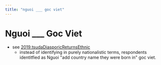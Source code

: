 ```yaml
---
title: "nguoi ___ goc viet"
---
```


# Nguoi ___ Goc Viet

- see [2019.tsudaDiasporicReturnsEthnic](002.Literature%20Notes/2019.tsudaDiasporicReturnsEthnic.md)
	- instead of identifying in purely nationalistic terms, respondents identitfied as Nguoi "add country name they were born in" goc viet.